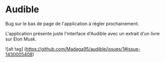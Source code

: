 # Audible

Bug sur le bas de page de l'application à régler prochainement.

L'application présente juste l'interface d'Audible avec un extrait d'un livre sur Elon Musk.


![alt tag]
(https://github.com/Madaga95/audible/issues/1#issue-1430005408)


